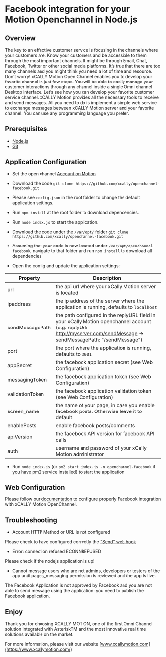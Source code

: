 # Facebook integration for your Motion Openchannel in Node.js

## Overview

The key to an effective customer service is focusing in the channels where your customers are. Know your customers and be accessible to them through the most important channels. It might be through Email, Chat, Facebook, Twitter or other social media platforms. It’s true that there are too many channels and you might think you need a lot of time and resource. Don’t worry! xCALLY Motion Open Channel enables you to develop your favorite channel in just few steps. You will be able to easily manage your customer interactions through any channel inside a single Omni channel Desktop interface. Let’s see how you can develop your favorite customer service channel.
xCALLY Motion provides all the necessary tools to receive and send messages. All you need to do is implement a simple web service to exchange messages between xCALLY Motion server and your favorite channel. You can use any programming language you prefer.

## Prerequisites

  * [Node.js](http://nodejs.org/)
  * [Git](http://git-scm.com/)


## Application Configuration
  * Set the open channel [Account on Motion](https://wiki.xcallymotion.com/display/XMV/New+Channels+Configuration+Steps)
  * Download the code `git clone https://github.com/xcally/openchannel-facebook.git`
  * Please see `config.json` in the root folder to change the default application settings.
  * Run `npm install` at the root folder to download dependencies.
  * Run `node index.js` to start the application.

  * Download the code under the `/var/opt/` folder `git clone https://github.com/xcally/openchannel-facebook.git`
  * Assuming that your code is now located under `/var/opt/openchannel-facebook`, navigate to that folder and run `npm install` to download all dependencies
  * Open the config and update the application settings:

| Property  | Description |
| ------------- | ------------- |
| url  | the api url where your xCally Motion server is located  |
| ipaddress  | the ip address of the server where the application is running, defaults to `localhost`  |
| sendMessagePath  | the path configured in the replyURL field in your xCally Motion openchannel account (e.g. replyUrl: http://myserver.com/sendMessage -> sendMessagePath: "/sendMessage")  |
| port  | the port where the application is running, defaults to `3001`  |
| appSecret  | the facebook application secret (see Web Configuration)  |
| messagingToken  | the facebook application token (see Web Configuration)  |
| validationToken  | the facebook application validation token (see Web Configuration)  |
| screen_name  | the name of your page, in case you enable facebook posts. Otherwise leave it to default  |
| enablePosts  | enable facebook posts/comments  |
| apiVersion  | the facebook API version for facebook API calls  |
| auth  | username and password of your xCally Motion administrator  |

  * Run `node index.js` (or `pm2 start index.js -n openchannel-facebook` if you have pm2 service installed) to start the application

## Web Configuration

Please follow our [documentation](https://wiki.xcallymotion.com/display/XMV/New+Channels+Configuration+Steps) to configure properly Facebook integration with xCALLY Motion OpenChannel.

## Troubleshooting

* Account HTTP Method or URL is not configured

Please check to have configured correctly the ["Send" web hook](https://wiki.xcallymotion.com/display/XMD/Open+Channel#OpenChannel-WebHooks)

* Error: connection refused ECONNREFUSED

Please check if the nodejs application is up!

* Cannot message users who are not admins, developers or testers of the app until pages_messaging permission is reviewed and the app is live.

The Facebook Application is not approved by Facebook and you are not able to send message using the application: you need to publish the Facebook application.


## Enjoy

Thank you for choosing XCALLY MOTION, one of the first Omni Channel solution integrated with AsteriskTM and the most innovative real time solutions available on the market.

For more information, please visit our website [www.xcallymotion.com](https://www.xcallymotion.com/)
